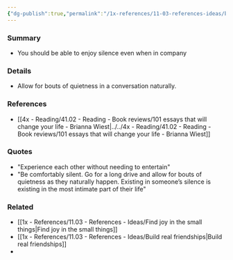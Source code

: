 ```yaml
---
{"dg-publish":true,"permalink":"/1x-references/11-03-references-ideas/be-able-to-enjoy-silence/","dgHomeLink":true,"dgPassFrontmatter":false,"dgShowBacklinks":true,"dgShowLocalGraph":false,"dgShowInlineTitle":true}
---
```



### Summary
- You should be able to enjoy silence even when in company

### Details
- Allow for bouts of quietness in a conversation naturally. 

### References
- [[4x - Reading/41.02 - Reading - Book reviews/101 essays that will change your life - Brianna Wiest|../../4x - Reading/41.02 - Reading - Book reviews/101 essays that will change your life - Brianna Wiest]]

### Quotes
- "Experience each other without needing to entertain"
- "Be comfortably silent. Go for a long drive and allow for bouts of quietness as they naturally happen. Existing in someone’s silence is existing in the most intimate part of their life"

### Related
- [[1x - References/11.03 - References - Ideas/Find joy in the small things|Find joy in the small things]]
- [[1x - References/11.03 - References - Ideas/Build real friendships|Build real friendships]]
- 